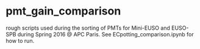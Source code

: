 # pmt_gain_comparison
rough scripts used during the sorting of PMTs for Mini-EUSO and EUSO-SPB during Spring 2016 @ APC Paris. See ECpotting_comparison.ipynb for how to run.
